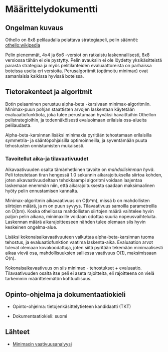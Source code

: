 <!--Määrittelydokumentti

    Mitä algoritmeja ja tietorakenteita toteutat työssäsi
    Mitä ongelmaa ratkaiset ja miksi valitsit kyseiset algoritmit/tietorakenteet
    Mitä syötteitä ohjelma saa ja miten näitä käytetään
    Tavoitteena olevat aika- ja tilavaativuudet (m.m. O-analyysit)
    Lähteet
    Kurssin hallintaan liittyvistä syistä määrittelydokumentissä tulee mainita opinto-ohjelma johon kuulut. Esimerkiksi tietojenkäsittelytieteen kandidaatti (TKT) tai bachelor’s in science (bSc)
    Määrittelydokumentissa tulee myös mainita projektin dokumentaatiossa käytetty kieli (todennäköisesti sama kuin määrittelydokumentin kieli). Projektin koodin, kommenttien ja dokumenttien teksti on valitulla kielellä. Tyypillisesti Suomi tai Englanti. Tämä vaatimus liittyy projektin puolen välin paikkeilla järjestettäviin koodikatselmointeihin. Tavoitteena on että projektien sisäiset kielivalinnat ovat johdonmukaisia.
-->

# Määrittelydokumentti

## Ongelman kuvaus

Othello on 8x8 pelilaudalla pelattava strategiapeli, pelin säännöt: [othello:wikipedia](https://fi.wikipedia.org/wiki/Othello_(lautapeli))

Pelin pienemmät, 4x4 ja 6x6 -versiot on ratkaistu laskennallisesti, 8x8 versiossa tähän ei ole pystytty. Pelin avauksiin ei ole löydetty yksikäsitteistä parasta strategiaa ja myös pelitilanteiden evaluaattoreista on parhaissa boteissa useita eri versioita. Perusalgoritmit (optimoitu minimax) ovat samanlaisia kaikissa hyvissä boteissa.

## Tietorakenteet ja algoritmit

Botin pelaaminen perustuu alpha-beta -karsivaan minimax-algoritmiin. Minimax-puun pohjan staattisten arvojen laskentaan käytetään evaluaatiofunktiota, joka tulee perustumaan hyväksi havaittuihin Othellon pelistrategioihin, ja todennäköisesti evaluoimaan erilaisia osa-alueita pelilaudasta.

Alpha-beta-karsinnan lisäksi minimaxia pyritään tehostamaan erilaisilla symmetria- ja sääntöpohjaisilla optimoinneilla, ja syventämään puuta tehostusten onnistumisten mukaisesti.

### Tavoitellut aika-ja tilavaativuudet

Aikavaativuuden osalta tämänhetkinen tavoite on *mahdollisimman hyvä*. Peli toteutetaan tiran hengessä 1.0 sekunnin aikarajoituksella siirtoa kohden, joten aikavaativuudeltaan tehokkaampi algoritmi voidaan laajentaa laskemaan enemmän niin, että aikarajoituksesta saadaan maksimaalinen hyöty pelin ennustamisen kannalta.

Minimax-algoritmin aikavaativuus on O(b^m), missä b on mahdollisten siirtojen määrä, ja m on puun syvyys. Tilavaativuus samoilla parametreilla on O(bm). Koska othellossa mahdollisten siirtojen määrä vaihtelee hyvin paljon pelin aikana, minimaxille voidaan odottaa suuria nopeusvaihteluita. Laskennan määrä aikarajoitteeseen nähden tulee olemaan siis hyvin keskeinen ongelma-alue.

Lisäksi kokonaisaikavaativuuteen vaikuttaa alpha-beta-karsinnan tuoma tehostus, ja evaluaatiofunktion vaatima laskenta-aika. Evaluaation arvot tulevat olemaan kovakoodattuja, joten siitä pyritään tekemään minimaalisesti aikaa vievä osa, mahdollisuuksien salliessa vaativuus O(1), maksimissaan O(n).

Kokonaisaikavaativuus on siis minimax - tehostukset + evaluaatio. Tilavaativuuden osalta itse peli ei aseta rajoitteita, eli rajoitteena on vielä tarkemmin määrittelemätön kohtuullisuus.

## Opinto-ohjelma ja dokumentaatiokieli

* Opinto-ohjelma: tietojenkäsittelytieteen kandidaatti (TKT)

* Dokumentaatiokieli: suomi

## Lähteet

* [Minimaxin vaativuusanalyysi](https://cis.temple.edu/~vasilis/Courses/CIS603/Lectures/l7.html)
